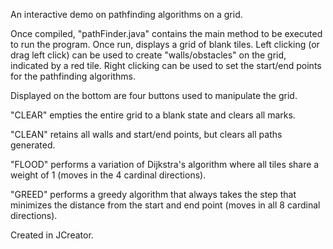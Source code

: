 An interactive demo on pathfinding algorithms on a grid.

Once compiled, "pathFinder.java" contains the main method to be executed to run the program. Once run, displays a grid of blank tiles.
Left clicking (or drag left click) can be used to create "walls/obstacles" on the grid, indicated by a red tile.
Right clicking can be used to set the start/end points for the pathfinding algorithms.

Displayed on the bottom are four buttons used to manipulate the grid. 

"CLEAR" empties the entire grid to a blank state and clears all marks.

"CLEAN" retains all walls and start/end points, but clears all paths generated.

"FLOOD" performs a variation of Dijkstra's algorithm where all tiles share a weight of 1 (moves in the 4 cardinal directions).

"GREED" performs a greedy algorithm that always takes the step that minimizes the distance from the start and end point (moves in all 8 cardinal directions).

Created in JCreator.
